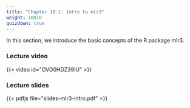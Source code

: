 ```yaml
---
title: "Chapter 10.1: Intro to mlr3"
weight: 10010
quizdown: true
---
```

In this section, we introduce the basic concepts of the R package mlr3.

<!--more-->

### Lecture video

{{< video id="OVD0HDZ39IU" >}}

### Lecture slides

{{< pdfjs file="slides-mlr3-intro.pdf" >}}
